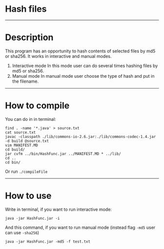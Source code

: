 # Hash files
***
# Description
This program has an opportunity to hash contents of selected files by md5 or sha256. It works in interactive and manual modes.
1. Interactive mode
    In this mode user can do several times hashing files by md5 or sha256.
2. Manual mode
    In manual mode user choose the type of hash and put in the filename.
***
# How to compile
You can do in in terminal:
```
find . -name '*.java' > source.txt
cat source.txt 
javac -classpath ./lib/commons-io-2.6.jar:./lib/commons-codec-1.4.jar -d build @source.txt
vim MANIFEST.MD 
cd build/
jar cvfm ../bin/HashFunc.jar ../MANIFEST.MD * ../lib/
cd ..
cd bin/
```
Or run ```./compileFile```
***
# How to use
Write in terminal, if you want to run interactive mode:
```
java -jar HashFunc.jar -i
```
And this command, if you want to run manual mode (instead flag ```-md5``` user can use ```-sha256```)
```
java -jar HashFunc.jar -md5 -f test.txt 
```
 
